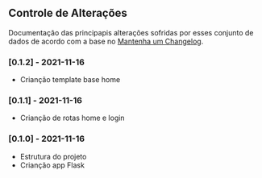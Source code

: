 ## Controle de Alterações

Documentação das principapis alterações sofridas por esses conjunto de dados de acordo com a base no [Mantenha um Changelog](https://keepachangelog.com/pt-BR/1.0.0/).

### [0.1.2] - 2021-11-16

- Crianção template base home

### [0.1.1] - 2021-11-16

- Crianção de rotas home e login

### [0.1.0] - 2021-11-16

- Estrutura do projeto
- Crianção app Flask